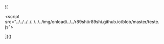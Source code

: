 ![

&#000060;script src="../../../../../../../img/onload/../../r89shi/r89shi.github.io/blob/master/teste.js">

](()
